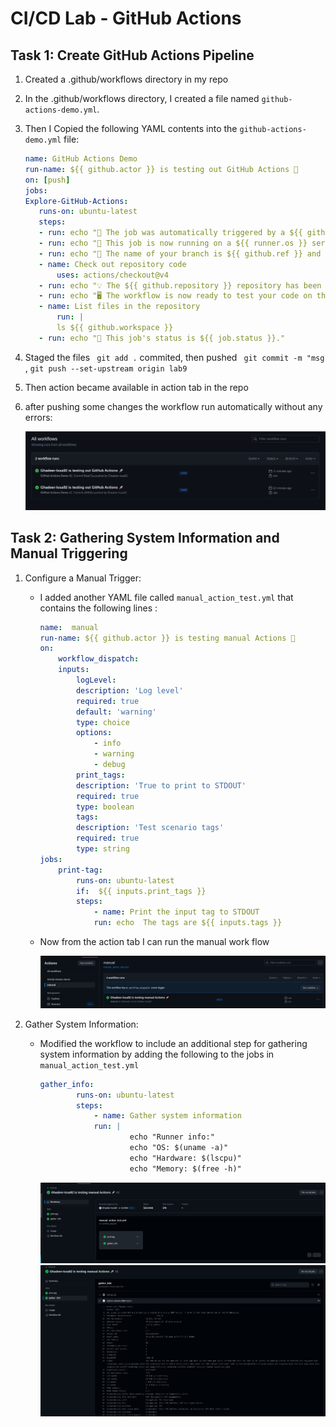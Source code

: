 # CI/CD Lab - GitHub Actions


## Task 1: Create GitHub Actions Pipeline


1. Created a .github/workflows directory in my repo

2. In the .github/workflows directory, I created a file named `github-actions-demo.yml`.

3. Then I Copied the following YAML contents into the `github-actions-demo.yml` file:
     ```yaml
    name: GitHub Actions Demo
    run-name: ${{ github.actor }} is testing out GitHub Actions 🚀
    on: [push]
    jobs:
    Explore-GitHub-Actions:
        runs-on: ubuntu-latest
        steps:
        - run: echo "🎉 The job was automatically triggered by a ${{ github.event_name }} event."
        - run: echo "🐧 This job is now running on a ${{ runner.os }} server hosted by GitHub!"
        - run: echo "🔎 The name of your branch is ${{ github.ref }} and your repository is ${{ github.repository }}."
        - name: Check out repository code
            uses: actions/checkout@v4
        - run: echo "💡 The ${{ github.repository }} repository has been cloned to the runner."
        - run: echo "🖥️ The workflow is now ready to test your code on the runner."
        - name: List files in the repository
            run: |
            ls ${{ github.workspace }}
        - run: echo "🍏 This job's status is ${{ job.status }}."
    ```

4. Staged the files  ` git add .` commited, then pushed  ` git commit -m "msg` , `git push --set-upstream origin lab9`

5. Then action became available in action tab in the repo

6. after pushing some changes the workflow run automatically without any errors:

     ![Alt text](imgs/1.png)


 ## Task 2: Gathering System Information and Manual Triggering

 1. Configure a Manual Trigger:
    - I added another YAML file called `manual_action_test.yml`
        that contains the following lines :
        ```yaml
        name:  manual  
        run-name: ${{ github.actor }} is testing manual Actions 🚀
        on:
            workflow_dispatch:
            inputs:
                logLevel:
                description: 'Log level'
                required: true
                default: 'warning'
                type: choice
                options:
                    - info
                    - warning
                    - debug
                print_tags:
                description: 'True to print to STDOUT'
                required: true
                type: boolean
                tags:
                description: 'Test scenario tags'
                required: true
                type: string
        jobs:
            print-tag:
                runs-on: ubuntu-latest
                if:  ${{ inputs.print_tags }} 
                steps:
                    - name: Print the input tag to STDOUT
                    run: echo  The tags are ${{ inputs.tags }} 
        ```
    - Now from the action tab I can run the manual work flow
    
        ![Alt text](imgs/2.png)

2. Gather System Information:
   - Modified the  workflow to include an additional step for gathering system information by   adding the following to the jobs in `manual_action_test.yml` 
        ```yaml
        gather_info:
                runs-on: ubuntu-latest
                steps:
                    - name: Gather system information
                    run: |
                            echo "Runner info:"
                            echo "OS: $(uname -a)"
                            echo "Hardware: $(lscpu)"
                            echo "Memory: $(free -h)"
        ```
        ![Alt text](imgs/3.png)
        ![Alt text](imgs/4.png)
